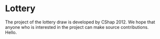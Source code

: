 # Lottery
The project of the lottery draw is developed by CShap 2012.
We hope that anyone who is interested in the project can make source contributions.
Hello.

